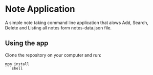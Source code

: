 # Note Application
A simple note taking command line application that alows Add, Search, Delete and Listing all notes form notes-data.json file.

## Using the app
Clone the repository on your computer and run:

```shell
npm install
```shell




